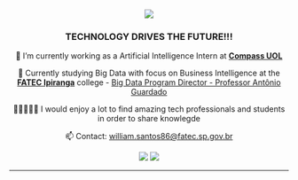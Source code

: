 <h1 align="center">
    <img src="https://readme-typing-svg.herokuapp.com/?font=Righteous&size=35&center=true&vCenter=true&width=500&height=70&duration=4000&lines=Hi+There!+👋;+I'm+William+Santos!🤓;" />
</h1>

<h3 align="center">TECHNOLOGY DRIVES THE FUTURE!!! </h3>

<div align="center">
 
 🔭 I’m currently working as a Artificial Intelligence Intern at [**Compass UOL**](https://compass.uol/en/home/)  
 
 📝 Currently studying Big Data with focus on Business Intelligence at the [**FATEC Ipiranga**](https://fatecipiranga.cps.sp.gov.br/cursos/big-data-para-negocios/) college  - [Big Data Program Director - Professor Antônio Guardado](https://www.linkedin.com/in/antonio-fernando-nunes-guardado-7bb40b135/)

 👨🏽‍🤝‍👨🏻 I would enjoy a lot to find amazing tech professionals and students in order to share knowlegde 

 📫 Contact: william.santos86@fatec.sp.gov.br 

 </div>

 <div align="center"> 
  <a href="https://www.instagram.com/wilpassion4_u/" target="_blank"><img src="https://img.shields.io/badge/-Instagram-%23E4405F?style=for-the-badge&logo=instagram&logoColor=white" target="_blank"></a>
  <a href="https://www.linkedin.com/in/william-santos-194a76131/" target="_blank"><img src="https://img.shields.io/badge/-LinkedIn-%230077B5?style=for-the-badge&logo=linkedin&logoColor=white" target="_blank"></a> 

 <hr/>
